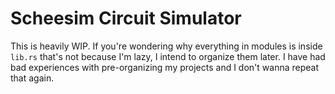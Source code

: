 # Scheesim Circuit Simulator

This is heavily WIP. If you're wondering why everything in modules is inside `lib.rs` that's not because I'm lazy, I intend to organize them later. I have had bad experiences with pre-organizing my projects and I don't wanna repeat that again.